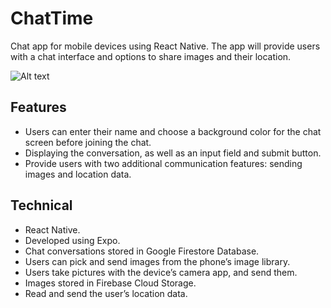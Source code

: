 # ChatTime

Chat app for mobile devices using React Native. The app will provide users with a chat interface and options to share images and their location.

![Alt text](/assets/chat-app.gif?raw=true 'ChatTime')

## Features

- Users can enter their name and choose a background color for the chat screen before joining the chat.
- Displaying the conversation, as well as an input field and submit button.
- Provide users with two additional communication features: sending images
  and location data.

## Technical

- React Native.
- Developed using Expo.
- Chat conversations stored in Google Firestore Database.
- Users can pick and send images from the phone’s image library.
- Users take pictures with the device’s camera app, and send them.
- Images stored in Firebase Cloud Storage.
- Read and send the user’s location data.
